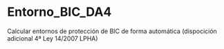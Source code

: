 # Entorno_BIC_DA4
Calcular entornos de protección de BIC de forma automática (dispocición adicional 4ª Ley 14/2007 LPHA)
